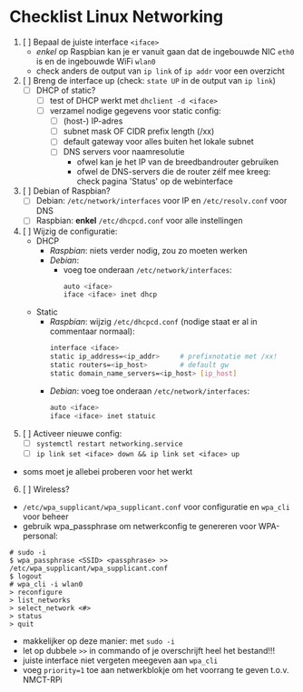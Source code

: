 # Checklist Linux Networking

1. [ ] Bepaal de juiste interface `<iface>`
   - *enkel* op Raspbian kan je er vanuit gaan dat de ingebouwde NIC `eth0` is en de ingebouwde WiFi `wlan0`
   - check anders de output van `ip link` of `ip addr` voor een overzicht 
2. [ ] Breng de interface up (check: `state UP` in de output van `ip link`)
   - [ ] DHCP of static?
      - [ ] test of DHCP werkt met `dhclient -d <iface>`
      - [ ] verzamel nodige gegevens voor static config:
		- [ ] (host-) IP-adres 
		- [ ] subnet mask OF CIDR prefix length (/xx)
		- [ ] default gateway voor alles buiten het lokale subnet
		- [ ] DNS servers voor naamresolutie
			- ofwel kan je het IP van de breedbandrouter gebruiken
		    - ofwel de DNS-servers die de router zélf mee kreeg: check pagina 'Status' op de webinterface
3. [ ] Debian of Raspbian?
    - [ ] Debian: `/etc/network/interfaces` voor IP en `/etc/resolv.conf` voor DNS
    - [ ] Raspbian: **enkel** `/etc/dhcpcd.conf` voor alle instellingen
4. [ ] Wijzig de configuratie:
   - DHCP 
	  - *Raspbian*: niets verder nodig, zou zo moeten werken 
	  - *Debian*: 
	    - voeg toe onderaan `/etc/network/interfaces`:
			```bash
			auto <iface>
			iface <iface> inet dhcp
			```
   - Static 
	  - *Raspbian*: wijzig `/etc/dhcpcd.conf` (nodige staat er al in commentaar normaal):
		```bash
		interface <iface>
		static ip_address=<ip_addr>  	# prefixnotatie met /xx!
		static routers=<ip_host>		# default gw
		static domain_name_servers=<ip_host> [ip_host]
		```		 
	  - *Debian*: voeg toe onderaan `/etc/network/interfaces`:
		```bash
		auto <iface>
		iface <iface> inet statuic
		```
5. [ ] Activeer nieuwe config:
    - [ ] `systemctl restart networking.service`
	- [ ] `ip link set <iface> down && ip link set <iface> up`
  - soms moet je allebei proberen voor het werkt
6. [ ] Wireless?
  - `/etc/wpa_supplicant/wpa_supplicant.conf` voor configuratie en `wpa_cli` voor beheer
  - gebruik wpa_passphrase om netwerkconfig te genereren voor WPA-personal:
  ```console
  # sudo -i
  $ wpa_passphrase <SSID> <passphrase> >> /etc/wpa_supplicant/wpa_supplicant.conf
  $ logout
  # wpa_cli -i wlan0
  > reconfigure
  > list_networks
  > select_network <#>
  > status
  > quit
  ```
  
- makkelijker op deze manier: met `sudo -i` 
- let op dubbele `>>` in commando of je overschrijft heel het bestand!!!
- juiste interface niet vergeten meegeven aan `wpa_cli`
- voeg `priority=1` toe aan netwerkblokje om het voorrang te geven t.o.v. NMCT-RPi